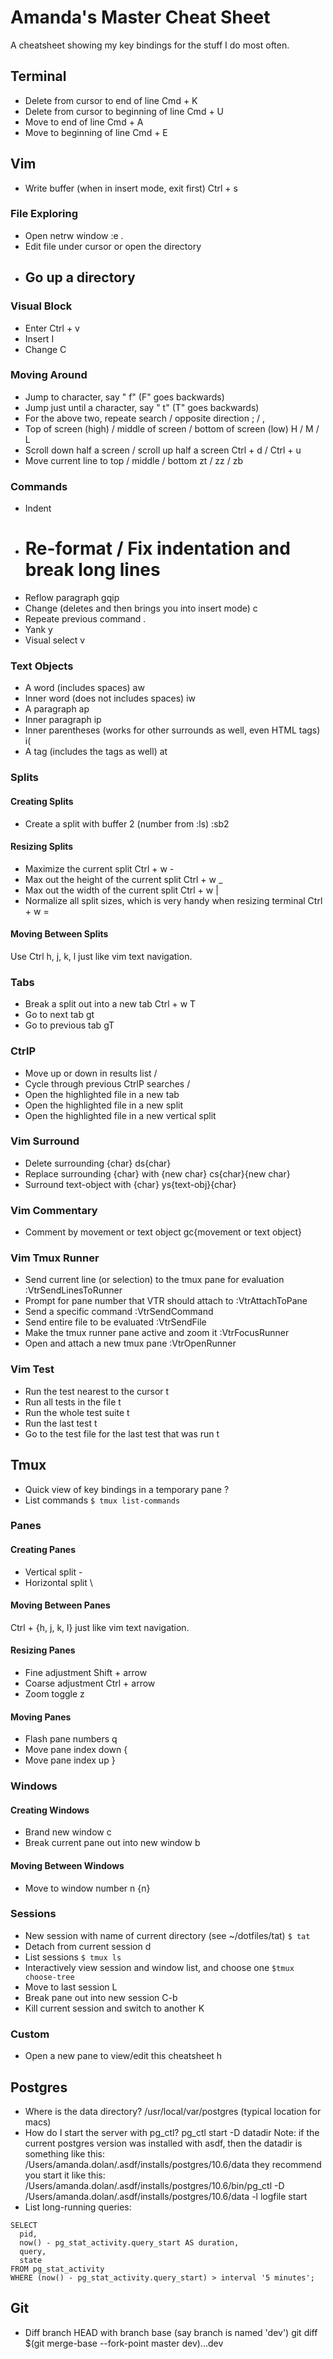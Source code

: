 # Amanda's Master Cheat Sheet
A cheatsheet showing my key bindings for the stuff I do most often.

## Terminal
- Delete from cursor to end of line
    Cmd + K
- Delete from cursor to beginning of line
    Cmd + U
- Move to end of line
    Cmd + A
- Move to beginning of line
    Cmd + E

## Vim
- Write buffer (when in insert mode, exit first)
    Ctrl + s

### File Exploring
- Open netrw window
    :e .
- Edit file under cursor or open the directory
    <cr>
- Go up a directory
    -

### Visual Block
- Enter
    Ctrl + v
- Insert
    I
- Change
    C

### Moving Around
- Jump to character, say "
    f" (F" goes backwards)
- Jump just until a character, say "
    t" (T" goes backwards)
- For the above two, repeate search / opposite direction
               ;                    /        ,
- Top of screen (high) / middle of screen / bottom of screen (low)
          H            /        M         /         L
- Scroll down half a screen / scroll up half a screen
        Ctrl + d            /     Ctrl + u
- Move current line to top / middle / bottom
          zt               /   zz   /   zb

### Commands
- Indent
    >
- Re-format / Fix indentation and break long lines
    =
- Reflow paragraph
    gqip
- Change (deletes and then brings you into insert mode)
    c
- Repeate previous command
    .
- Yank
    y
- Visual select
    v

### Text Objects
- A word (includes spaces)
    aw
- Inner word (does not includes spaces)
    iw
- A paragraph
    ap
- Inner paragraph
    ip
- Inner parentheses (works for other surrounds as well, even HTML tags)
    i(
- A tag (includes the tags as well)
    at

### Splits
#### Creating Splits
- Create a split with buffer 2 (number from :ls)
    :sb2
#### Resizing Splits
- Maximize the current split
    Ctrl + w -
- Max out the height of the current split
    Ctrl + w _
- Max out the width of the current split
    Ctrl + w |
- Normalize all split sizes, which is very handy when resizing terminal
    Ctrl + w =
#### Moving Between Splits
Use Ctrl h, j, k, l just like vim text navigation.

### Tabs
- Break a split out into a new tab
    Ctrl + w T
- Go to next tab
    gt
- Go to previous tab
    gT

### CtrlP
- Move up or down in results list
    <C-k> / <C-j>
- Cycle through previous CtrlP searches
    <C-p> / <C-n>
- Open the highlighted file in a new tab
    <C-t>
- Open the highlighted file in a new split
    <C-x>
- Open the highlighted file in a new vertical split
    <C-v>

### Vim Surround
- Delete surrounding {char}
    ds{char}
- Replace surrounding {char} with {new char}
    cs{char}{new char}
- Surround text-object with {char}
    ys{text-obj}{char}

### Vim Commentary
- Comment by movement or text object
    gc{movement or text object}

### Vim Tmux Runner
- Send current line (or selection) to the tmux pane for evaluation
    :VtrSendLinesToRunner
- Prompt for pane number that VTR should attach to
    :VtrAttachToPane
- Send a specific command
    :VtrSendCommand
- Send entire file to be evaluated
    :VtrSendFile
- Make the tmux runner pane active and zoom it
    :VtrFocusRunner
- Open and attach a new tmux pane
    :VtrOpenRunner

### Vim Test
- Run the test nearest to the cursor
    t <C-n>
- Run all tests in the file
    t <C-f>
- Run the whole test suite
    t <C-s>
- Run the last test
    t <C-l>
- Go to the test file for the last test that was run
    t <C-g>

## Tmux
- Quick view of key bindings in a temporary pane
    <prefix> ?
- List commands
    `$ tmux list-commands`

### Panes
#### Creating Panes
- Vertical split
    <prefix> -
- Horizontal split
    <prefix> \
#### Moving Between Panes
Ctrl + {h, j, k, l} just like vim text navigation.
#### Resizing Panes
- Fine adjustment
    Shift + arrow
- Coarse adjustment
    Ctrl + arrow
- Zoom toggle
    <prefix> z
#### Moving Panes
- Flash pane numbers
    <prefix> q
- Move pane index down
    <prefix> {
- Move pane index up
    <prefix> }

### Windows
#### Creating Windows
- Brand new window
    <prefix> c
- Break current pane out into new window
    <prefix> b
#### Moving Between Windows
- Move to window number n
    <prefix> {n}

### Sessions
- New session with name of current directory (see ~/dotfiles/tat)
    `$ tat`
- Detach from current session
    <prefix> d
- List sessions
    `$ tmux ls`
- Interactively view session and window list, and choose one
    <prefix> <C-j>
    `$tmux choose-tree`
- Move to last session
    <prefix> L
- Break pane out into new session
    <prefix> C-b
- Kill current session and switch to another
    <prefix> K

### Custom
- Open a new pane to view/edit this cheatsheet
    <prefix> h

## Postgres
- Where is the data directory?
    /usr/local/var/postgres (typical location for macs)
- How do I start the server with pg_ctl?
    pg_ctl start -D datadir
  Note: if the current postgres version was installed with asdf, then the
  datadir is something like this:
    /Users/amanda.dolan/.asdf/installs/postgres/10.6/data
  they recommend you start it like this:
    /Users/amanda.dolan/.asdf/installs/postgres/10.6/bin/pg_ctl -D /Users/amanda.dolan/.asdf/installs/postgres/10.6/data -l logfile start
- List long-running queries:
```
SELECT
  pid,
  now() - pg_stat_activity.query_start AS duration,
  query,
  state
FROM pg_stat_activity
WHERE (now() - pg_stat_activity.query_start) > interval '5 minutes';
```

## Git
- Diff branch HEAD with branch base (say branch is named 'dev')
    git diff $(git merge-base --fork-point master dev)...dev

